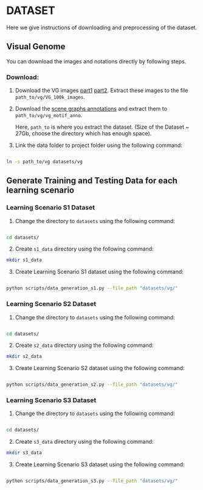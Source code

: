 # DATASET

Here we give instructions of downloading and preprocessing of the dataset. 

## Visual Genome

You can download the images and notations directly by following steps. 

### Download:
1. Download the VG images [part1](https://cs.stanford.edu/people/rak248/VG_100K_2/images.zip) [part2](https://cs.stanford.edu/people/rak248/VG_100K_2/images2.zip). Extract these images to the file `path_to/vg/VG_100k_images`. 

2. Download the [scene graphs annotations](https://shanghaitecheducn-my.sharepoint.com/:u:/g/personal/lirj2_shanghaitech_edu_cn/EfI9vkdunDpCqp8ooxoHhloBE6KDuztZDWQM_Sbsw_1x5A?e=N8gWIS) and extract them to `path_to/vg/vg_motif_anno`.

   Here, `path_to` is where you extract the dataset. (Size of the Dataset ~ 27Gb, choose the directory which has enough space).

3. Link the data folder to project folder using the following command:
```bash

ln -s path_to/vg datasets/vg
```

## Generate Training and Testing Data for each learning scenario 

### Learning Scenario S1 Dataset

1. Change the directory to `datasets` using the following command:
```bash

cd datasets/

```
2. Create `s1_data` directory using the following command:
```bash
mkdir s1_data

```
3. Create Learning Scenario S1 dataset using the following command:
```bash

python scripts/data_generation_s1.py --file_path "datasets/vg/"
```

### Learning Scenario S2 Dataset

1. Change the directory to `datasets` using the following command:
```bash

cd datasets/

```
2. Create `s2_data` directory using the following command:
```bash
mkdir s2_data

```
3. Create Learning Scenario S2 dataset using the following command:
```bash

python scripts/data_generation_s2.py --file_path "datasets/vg/"
```

### Learning Scenario S3 Dataset

1. Change the directory to `datasets` using the following command:
```bash

cd datasets/

```
2. Create `s3_data` directory using the following command:
```bash
mkdir s3_data

```
3. Create Learning Scenario S3 dataset using the following command:
```bash

python scripts/data_generation_s3.py --file_path "datasets/vg/"
```


